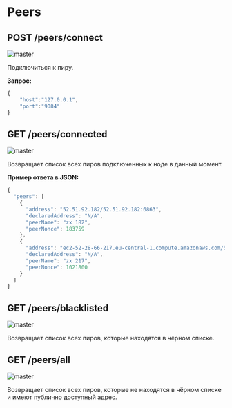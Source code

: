 # Peers

## POST /peers/connect

![master](https://img.shields.io/badge/MAINNET-available-4bc51d.svg)

Подключиться к пиру.

**Запрос:**

```js
{
	"host":"127.0.0.1",
	"port":"9084"
}
```

## GET /peers/connected
![master](https://img.shields.io/badge/MAINNET-available-4bc51d.svg)

Возвращает список всех пиров подключенных к ноде в данный момент.

**Пример ответа в JSON:**

```js
{
  "peers": [
    {
      "address": "52.51.92.182/52.51.92.182:6863",
      "declaredAddress": "N/A",
      "peerName": "zx 182",
      "peerNonce": 183759
    },
    {
      "address": "ec2-52-28-66-217.eu-central-1.compute.amazonaws.com/52.28.66.217:6863",
      "declaredAddress": "N/A",
      "peerName": "zx 217",
      "peerNonce": 1021800
    }
  ]
}
```

## GET /peers/blacklisted

![master](https://img.shields.io/badge/MAINNET-available-4bc51d.svg)

Возвращает список всех пиров, которые находятся в чёрном списке.

## GET /peers/all

![master](https://img.shields.io/badge/MAINNET-available-4bc51d.svg)

Возвращает список всех пиров, которые не находятся в чёрном списке и имеют публично доступный адрес.
